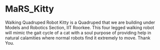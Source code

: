 # MaRS_Kitty
Walking Quadruped Robot
Kitty is a Quadruped that we are building under Models and Robotics Section, IIT Roorkee.
This four legged walking robot will mimic the gait cycle of a cat with a soul purpose of providing help in natural calamities where
normal robots find it extremely to move.
Thank You.
